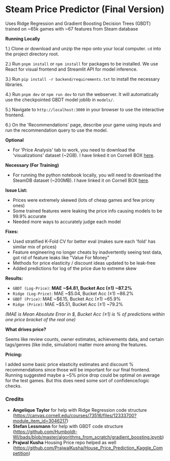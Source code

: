 # Steam Price Predictor (Final Version)
Uses Ridge Regression and Gradient Boosting Decision Trees (GBDT) trained on ~65k games with ~67 features from Steam database

**Running Locally**

1.) Clone or download and unzip the repo onto your local computer. `cd` into the project directory root.

2.) Run `pnpm install` or `npm install` for packages to be installed. We use React for visual frontend and Streamlit API for model inference.

3.) Run `pip install -r backend/requirements.txt` to install the necessary libraries.

4.) Run `pnpm dev` or `npm run dev` to run the webserver. It will automatically use the checkpointed GBDT model joblib in `models/`.

5.) Navigate to `http://localhost:3000` in your browser to use the interactive frontend.

6.) On the 'Recommendations' page, describe your game using inputs and run the recommendation query to use the model.

**Optional**

* For 'Price Analysis' tab to work, you need to download the 'visualizations' dataset (~2GB). I have linked it on Cornell BOX [here](https://cornell.box.com/s/bgwste3xmz7ob1ag2jho3gxu3bf324vm).

**Necessary (For Training)**

* For running the python notebook locally, you will need to download the SteamDB dataset (~200MB). I have linked it on Cornell BOX [here](https://cornell.box.com/s/ztj3durw8v73c74vtia0h5b662yvidk0).

**Issue List:**

* Prices were extremely skewed (lots of cheap games and few pricey ones)
* Some trained features were leaking the price info causing models to be 99.9% accurate
* Needed more ways to accurately judge each model

**Fixes:**

* Used stratified K-Fold CV for better eval (makes sure each 'fold' has similar mix of prices)
* Feature engineering no longer cheats by inadvertently seeing test data, got rid of feature leaks like "Value For Money"
* Methods for price elasticity / discount ideas updated to be leak-free
* Added predictions for log of the price due to extreme skew

**Results:**

* `GBDT (Log-Price)`: **MAE ~$4.81, Bucket Acc (±1) ~87.2%**
* `Ridge (Log-Price)`: MAE ~$5.04, Bucket Acc (±1) ~86.2%
* `GBDT (Price)`: MAE ~$6.15, Bucket Acc (±1) ~65.9%
* `Ridge (Price)`: MAE ~$5.51, Bucket Acc (±1) ~79.2%

*(MAE is Mean Absolute Error in $, Bucket Acc (±1) is % of predictions within one price bracket of the real one)*

**What drives price?**

Seems like review counts, owner estimates, achievements data, and certain tags/genres (like indie, simulation) matter more among the features.

**Pricing:**

I added some basic price elasticity estimates and discount % recommendations since those will be important for our final frontend. Running suggested maybe a ~5% price drop could be optimal on average for the test games. But this does need some sort of confidence/logic checks.

### Credits

* **Angelique Taylor** for help with Ridge Regression code structure (https://canvas.cornell.edu/courses/73516/files/12333700?module_item_id=3046217)
* **Stefan Lessmann** for help with GBDT code structure (https://github.com/Humboldt-WI/bads/blob/master/algorithms_from_scratch/gradient_boosting.ipynb)
* **Prajwal Kusha** Housing Price repo helped as well (https://github.com/PrajwalKusha/House_Price_Prediction_Kaggle_Competition)
